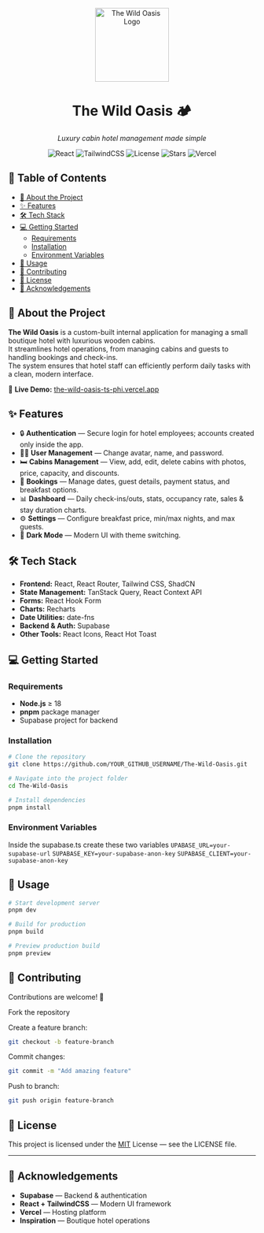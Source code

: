 <!-- Logo -->
<p align="center">
    <img src="https://raw.githubusercontent.com/Zouhair-Al-Yazji/the-wild-oasis-ts/main/public/logo-light.png" width="150" alt="The Wild Oasis Logo" />
</p>

<!-- Title & Tagline -->
<h1 align="center">The Wild Oasis 🏕️</h1>
<p align="center"><i>Luxury cabin hotel management made simple</i></p>

<!-- Badges -->
<p align="center">
  <img src="https://img.shields.io/badge/React-19-blue?logo=react" alt="React" />
  <img src="https://img.shields.io/badge/Tailwind_CSS-4-blue?logo=tailwindcss" alt="TailwindCSS" />
  <img src="https://img.shields.io/github/license/Zouhair-Al-Yazji/the-wild-oasis-ts" alt="License" />
  <img src="https://img.shields.io/github/stars/Zouhair-Al-Yazji/the-wild-oasis-ts?style=social" alt="Stars" />
  <img src="https://vercelbadge.vercel.app/api/Zouhair-Al-Yazji/the-wild-oasis-ts" alt="Vercel" />
</p>

## 📑 Table of Contents
- [📖 About the Project](#-about-the-project)
- [✨ Features](#-features)
- [🛠 Tech Stack](#-tech-stack)
- [💻 Getting Started](#-getting-started)
  - [Requirements](#requirements)
  - [Installation](#installation)
  - [Environment Variables](#environment-variables)
- [🚀 Usage](#-usage)
- [🤝 Contributing](#-contributing)
- [📄 License](#-license)
- [🙌 Acknowledgements](#-acknowledgements)

## 📖 About the Project

**The Wild Oasis** is a custom-built internal application for managing a small boutique hotel with luxurious wooden cabins.  
It streamlines hotel operations, from managing cabins and guests to handling bookings and check-ins.  
The system ensures that hotel staff can efficiently perform daily tasks with a clean, modern interface.

🔗 **Live Demo:** [the-wild-oasis-ts-phi.vercel.app](https://the-wild-oasis-ts-phi.vercel.app)

## ✨ Features
- 🔒 **Authentication** — Secure login for hotel employees; accounts created only inside the app.
- 🧑‍💼 **User Management** — Change avatar, name, and password.
- 🛏 **Cabins Management** — View, add, edit, delete cabins with photos, price, capacity, and discounts.
- 📅 **Bookings** — Manage dates, guest details, payment status, and breakfast options.
- 📊 **Dashboard** — Daily check-ins/outs, stats, occupancy rate, sales & stay duration charts.
- ⚙️ **Settings** — Configure breakfast price, min/max nights, and max guests.
- 🌙 **Dark Mode** — Modern UI with theme switching.

## 🛠 Tech Stack
- **Frontend:** React, React Router, Tailwind CSS, ShadCN
- **State Management:** TanStack Query, React Context API
- **Forms:** React Hook Form
- **Charts:** Recharts
- **Date Utilities:** date-fns
- **Backend & Auth:** Supabase
- **Other Tools:** React Icons, React Hot Toast

## 💻 Getting Started

### Requirements
- **Node.js** ≥ 18
- **pnpm** package manager
- Supabase project for backend

### Installation
```bash
# Clone the repository
git clone https://github.com/YOUR_GITHUB_USERNAME/The-Wild-Oasis.git

# Navigate into the project folder
cd The-Wild-Oasis

# Install dependencies
pnpm install
```
### Environment Variables
Inside the supabase.ts create these two variables 
`UPABASE_URL=your-supabase-url`
`SUPABASE_KEY=your-supabase-anon-key`
`SUPABASE_CLIENT=your-supabase-anon-key`

## 🚀 Usage
```bash
# Start development server
pnpm dev

# Build for production
pnpm build

# Preview production build
pnpm preview 
```

## 🤝 Contributing
Contributions are welcome! 🎉

Fork the repository

Create a feature branch:
```bash
git checkout -b feature-branch
```

Commit changes:
```bash
git commit -m "Add amazing feature"
```

Push to branch:
```bash
git push origin feature-branch
```

## 📄 License
This project is licensed under the [MIT](https://choosealicense.com/licenses/mit/) License — see the LICENSE file.

---

## 🙌 Acknowledgements
- **Supabase** — Backend & authentication</li>
- **React + TailwindCSS** — Modern UI framework</li>
- **Vercel** — Hosting platform</li>
- **Inspiration** — Boutique hotel operations</li>
